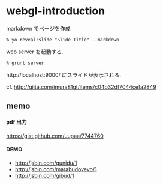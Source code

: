 webgl-introduction
==================

markdown でページを作成

```
% yo reveal:slide "Slide Title" --markdown
```

web server を起動する.

```
% grunt server
```

http://localhost:9000/ にスライドが表示される.


cf. http://qiita.com/imura81gt/items/c04b32df7044cefa2849

memo
-----------

#### pdf 出力

https://gist.github.com/uupaa/7744760

#### DEMO

* http://jsbin.com/gunidu/1
* http://jsbin.com/marabudovevo/1
* http://jsbin.com/gibud/1


